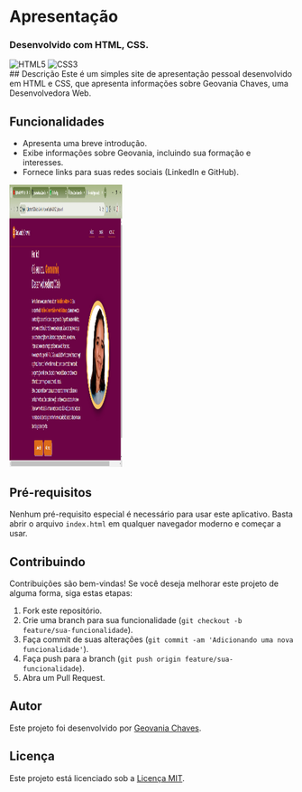 ﻿# Apresentação

### Desenvolvido com HTML, CSS.
<div style="display: inline_block" >
    <img aling="center" alt="HTML5" src="https://img.shields.io/badge/HTML5-E34F26?style=for-the-badge&logo=html5&logoColor=white" />
    <img aling="center" alt="CSS3" src="https://img.shields.io/badge/CSS3-1572B6?style=for-the-badge&logo=css3&logoColor=white" />

</div>
## Descrição
Este é um simples site de apresentação pessoal desenvolvido em HTML e CSS, que apresenta informações sobre Geovania Chaves, uma Desenvolvedora Web.

## Funcionalidades
- Apresenta uma breve introdução.
- Exibe informações sobre Geovania, incluindo sua formação e interesses.
- Fornece links para suas redes sociais (LinkedIn e GitHub).
<p> 
    <img width="200" height="500" src="./img/foto do projeto.png" >
</p>

## Pré-requisitos
Nenhum pré-requisito especial é necessário para usar este aplicativo. Basta abrir o arquivo `index.html` em qualquer navegador moderno e começar a usar.

## Contribuindo
Contribuições são bem-vindas! Se você deseja melhorar este projeto de alguma forma, siga estas etapas:
1. Fork este repositório.
2. Crie uma branch para sua funcionalidade (`git checkout -b feature/sua-funcionalidade`).
3. Faça commit de suas alterações (`git commit -am 'Adicionando uma nova funcionalidade'`).
4. Faça push para a branch (`git push origin feature/sua-funcionalidade`).
5. Abra um Pull Request.

## Autor
Este projeto foi desenvolvido por [Geovania Chaves](https://github.com/geovaniachaves1).

## Licença
Este projeto está licenciado sob a [Licença MIT](LICENSE).


